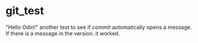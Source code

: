 # git_test
"Hello Odin!"
another test to see if commit automatically opens a message. If there is a message in the version. it worked.